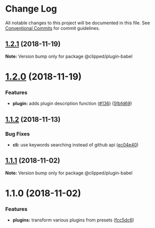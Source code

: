# Change Log

All notable changes to this project will be documented in this file.
See [Conventional Commits](https://conventionalcommits.org) for commit guidelines.

## [1.2.1](https://github.com/clippedjs/clipped/compare/@clipped/plugin-babel@1.2.0...@clipped/plugin-babel@1.2.1) (2018-11-19)

**Note:** Version bump only for package @clipped/plugin-babel





# [1.2.0](https://github.com/clippedjs/clipped/compare/@clipped/plugin-babel@1.1.2...@clipped/plugin-babel@1.2.0) (2018-11-19)


### Features

* **plugin:** adds plugin description function ([#136](https://github.com/clippedjs/clipped/issues/136)) ([5fbfd69](https://github.com/clippedjs/clipped/commit/5fbfd69))





<a name="1.1.2"></a>
## [1.1.2](https://github.com/clippedjs/clipped/compare/@clipped/plugin-babel@1.1.1...@clipped/plugin-babel@1.1.2) (2018-11-13)


### Bug Fixes

* **cli:** use keywords searching instead of github api ([ec04e40](https://github.com/clippedjs/clipped/commit/ec04e40))





<a name="1.1.1"></a>
## [1.1.1](https://github.com/clippedjs/clipped/compare/@clipped/plugin-babel@1.1.0...@clipped/plugin-babel@1.1.1) (2018-11-02)

**Note:** Version bump only for package @clipped/plugin-babel





<a name="1.1.0"></a>
# 1.1.0 (2018-11-02)


### Features

* **plugins:** transform various plugins from presets ([fcc5dc6](https://github.com/clippedjs/clipped/commit/fcc5dc6))

